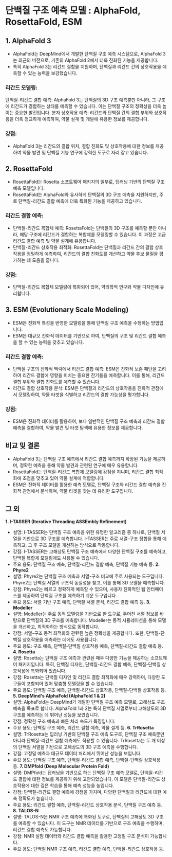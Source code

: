 # 단백질 구조 예측 모델 : AlphaFold, RosettaFold, ESM

## 1. AlphaFold 3
- AlphaFold는 DeepMind에서 개발한 단백질 구조 예측 시스템으로, AlphaFold 3는 최근의 버전으로, 기존의 AlphaFold 2에서 더욱 진화된 기능을 제공합니다.
- 특히 AlphaFold 3는 리간드 결합을 지원하며, 단백질과 리간드 간의 상호작용을 예측할 수 있는 능력을 보강했습니다.
### 리간드 모델링:
단백질-리간드 결합 예측: AlphaFold 3는 단백질의 3D 구조 예측뿐만 아니라, 그 구조에 리간드가 결합하는 상태를 예측할 수 있습니다. 이는 단백질 구조의 정확성을 더욱 높이는 중요한 발전입니다.
분자 상호작용 예측: 리간드와 단백질 간의 결합 부위와 상호작용을 더욱 정교하게 예측하여, 약물 설계 및 개발에 유용한 정보를 제공합니다.
### 강점:
- AlphaFold 3는 리간드의 결합 위치, 결합 친화도 및 상호작용에 대한 정보를 제공하여 약물 발견 및 단백질 기능 연구에 강력한 도구로 자리 잡고 있습니다.

## 2. RosettaFold
- RosettaFold는 Rosetta 소프트웨어 패키지의 일부로, 딥러닝 기반의 단백질 구조 예측 모델입니다.
- RosettaFold는 AlphaFold와 유사하게 단백질의 3D 구조 예측을 지원하지만, 주로 단백질-리간드 결합 예측에 더욱 특화된 기능을 제공하고 있습니다.

### 리간드 결합 예측:
- 단백질-리간드 복합체 예측: RosettaFold는 단백질의 3D 구조를 예측할 뿐만 아니라, 해당 구조에 리간드가 결합하는 복합체를 모델링할 수 있습니다. 이 과정은 고급 리간드 결합 예측 및 약물 설계에 유용합니다.
- 단백질-리간드 상호작용 최적화: RosettaFold는 단백질과 리간드 간의 결합 상호작용을 정밀하게 예측하여, 리간드의 결합 친화도를 계산하고 약물 후보 물질을 평가하는 데 도움을 줍니다.

### 강점: 
- 단백질-리간드 복합체 모델링에 특화되어 있어, 약리학적 연구와 약물 디자인에 유리합니다.

## 3. ESM (Evolutionary Scale Modeling)
- ESM은 진화적 특성을 반영한 모델링을 통해 단백질 구조 예측을 수행하는 방법입니다.
- ESM은 대규모 진화적 데이터를 기반으로 하여, 단백질의 구조 및 리간드 결합 예측을 할 수 있는 능력을 갖추고 있습니다.

### 리간드 결합 예측:
- 단백질 구조의 진화적 맥락에서 리간드 결합 예측: ESM은 진화적 보존 패턴을 고려하여 리간드 결합에 영향을 미치는 중요한 잔기들을 예측합니다. 이를 통해, 리간드 결합 부위와 결합 친화도를 예측할 수 있습니다.
- 리간드 결합 상호작용 분석: ESM은 단백질과 리간드의 상호작용을 진화적 관점에서 모델링하여, 약물 타겟을 식별하고 리간드의 결합 가능성을 평가합니다.

### 강점: 
- ESM은 진화적 데이터를 활용하여, 보다 일반적인 단백질 구조 예측과 리간드 결합 예측을 결합하여, 약물 발견 및 타겟 탐색에 유용한 정보를 제공합니다.

## 비교 및 결론
- AlphaFold 3는 단백질 구조 예측에서 리간드 결합 예측까지 확장된 기능을 제공하며, 정확한 예측을 통해 약물 발견과 관련된 연구에 매우 유용합니다.
- RosettaFold는 단백질-리간드 복합체 모델링에 강점을 지니며, 리간드 결합 최적화에 초점을 맞추고 있어 약물 설계에 적합합니다.
- ESM은 진화적 데이터를 활용한 예측 모델로, 단백질 구조와 리간드 결합 예측을 진화적 관점에서 분석하며, 약물 타겟을 찾는 데 유리한 도구입니다.

## 그 외
**1. I-TASSER (Iterative Threading ASSEmbly Refinement)**
- 설명: I-TASSER는 단백질 구조 예측을 위한 유명한 알고리즘 중 하나로, 단백질 서열을 기반으로 3D 구조를 예측합니다. I-TASSER는 주로 서열-구조 정합을 통해 예측하고, 그 후 구조 모델을 개선하는 방식으로 작동합니다.
- 강점: I-TASSER는 고해상도 단백질 구조 예측에서 다양한 단백질 구조를 예측하고, 단백질 복합체 모델링에도 사용될 수 있습니다.
- 주요 용도: 단백질 구조 예측, 단백질-리간드 결합 예측, 단백질 기능 예측 등.
**2. Phyre2**
- 설명: Phyre2는 단백질 구조 예측과 서열-구조 비교에 주로 사용되는 도구입니다. Phyre2는 단백질 서열의 구조적 동질성을 찾고, 이를 통해 3D 모델을 예측합니다.
- 강점: Phyre2는 빠르고 정확하게 예측할 수 있으며, 사용자 친화적인 웹 인터페이스를 제공하여 단백질 구조를 예측하기 쉬운 도구입니다.
- 주요 용도: 서열 기반 구조 예측, 단백질 서열 분석, 리간드 결합 예측 등.
**3. Modeller**
- 설명: Modeller는 주로 동적 모델링을 기반으로 한 도구로, 주어진 서열 정보를 바탕으로 단백질의 3D 구조를 예측합니다. Modeller는 동적 시뮬레이션을 통해 모델을 개선하고, 최적화하는 방식으로 동작합니다.
- 강점: 서열-구조 동적 최적화와 관련된 높은 정확성을 제공합니다. 또한, 단백질-단백질 상호작용을 예측하는 데에도 사용됩니다.
- 주요 용도: 구조 예측, 단백질-단백질 상호작용 예측, 단백질-리간드 결합 예측 등.
**4. Rosetta**
- 설명: Rosetta는 단백질 구조 예측과 관련된 매우 다양한 기능을 제공하는 소프트웨어 패키지입니다. 특히, 단백질 디자인, 단백질-리간드 결합 예측, 단백질-단백질 상호작용에 특화되어 있습니다.
- 강점: Rosetta는 단백질 디자인 및 리간드 결합 최적화에 매우 강력하며, 다양한 도구들이 포함되어 있어 맞춤형 모델링을 할 수 있습니다.
- 주요 용도: 단백질 구조 예측, 단백질-리간드 상호작용, 단백질-단백질 상호작용 등.
**5. DeepMind's AlphaFold (AlphaFold 1 & 2)**
- 설명: AlphaFold는 DeepMind가 개발한 단백질 구조 예측 모델로, 고해상도 구조 예측을 목표로 합니다. AlphaFold 1과 2는 특히 단백질 서열로부터 고해상도의 3D 구조를 예측하는 데 뛰어난 성능을 보였습니다.
- 강점: 정확한 구조 예측과 빠른 처리 속도가 특징입니다.
- 주요 용도: 단백질 구조 예측, 리간드 결합 예측, 약물 설계 등.
**6. TrRosetta**
- 설명: TrRosetta는 딥러닝 기반의 단백질 구조 예측 도구로, 단백질 구조 예측뿐만 아니라 단백질-리간드 결합 예측에도 적용할 수 있습니다. TrRosetta는 두 개 이상의 단백질 서열을 기반으로 고해상도의 3D 구조 예측을 수행합니다.
- 강점: 고정밀 예측과 대규모 데이터 처리에서 뛰어난 성능을 보입니다.
- 주요 용도: 단백질 구조 예측, 단백질-리간드 결합 예측, 단백질-단백질 상호작용 등.
**7. DMPfold (Deep Molecular Protein Fold)**
- 설명: DMPfold는 딥러닝을 기반으로 하는 단백질 구조 예측 모델로, 단백질-리간드 결합에 대한 정보를 제공하기 위해 고안되었습니다. 이 모델은 단백질-리간드 상호작용에 대한 깊은 학습을 통해 예측 성능을 높입니다.
- 강점: 단백질-리간드 결합 예측에 강점을 가지며, 다양한 단백질과 리간드에 대한 예측 정확도가 높습니다.
- 주요 용도: 리간드 결합 예측, 단백질-리간드 상호작용 분석, 단백질 구조 예측 등.
**8. TALOS-N**
- 설명: TALOS-N은 NMR 구조 예측에 특화된 도구로, 단백질의 고해상도 3D 구조를 예측할 수 있습니다. 이 도구는 NMR 데이터를 기반으로 구조 예측을 수행하며, 리간드 결합 예측도 가능합니다.
- 강점: NMR 실험 데이터와 리간드 결합 예측을 활용한 고정밀 구조 분석이 가능합니다.
- 주요 용도: 단백질 NMR 구조 예측, 리간드 결합 예측, 단백질-리간드 상호작용 등.
